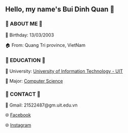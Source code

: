 
## Hello, my name's Bui Dinh Quan 👋


### 🌟 ABOUT ME 🌟

📆 Birthday: 13/03/2003 

🏠 From: Quang Tri province, VietNam



### 🌟 EDUCATION 🌟
📝 University: [University of Information Technology - UIT](https://www.uit.edu.vn)

📝 Major: [Computer Science](https://cs.uit.edu.vn)

### 🌟 CONTACT 🌟

<p> 📧 Gmail: 21522487@gm.uit.edu.vn </a> </p>
<p> 🌐 <a href = "https://www.facebook.com/buidinhquan1303" > Facebook </a></p>
<p> 🌐 <a href = "https://www.instagram.com/dquan_13/" > Instagram </a></p>
